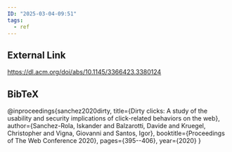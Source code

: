 ```yaml
---
ID: "2025-03-04-09:51"
tags:
  - ref
---
```

## External Link

https://dl.acm.org/doi/abs/10.1145/3366423.3380124

## BibTeX

@inproceedings{sanchez2020dirty,
  title={Dirty clicks: A study of the usability and security implications of click-related behaviors on the web},
  author={Sanchez-Rola, Iskander and Balzarotti, Davide and Kruegel, Christopher and Vigna, Giovanni and Santos, Igor},
  booktitle={Proceedings of The Web Conference 2020},
  pages={395--406},
  year={2020}
}